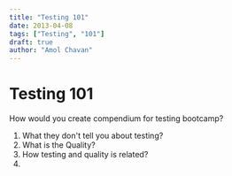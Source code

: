 ```yaml
---
title: "Testing 101"
date: 2013-04-08
tags: ["Testing", "101"]
draft: true
author: "Amol Chavan"
---
```

# Testing 101

How would you create compendium for testing bootcamp?

1.  What they don't tell you about testing?
2.  What is the Quality?
3.  How testing and quality is related?
4.  
